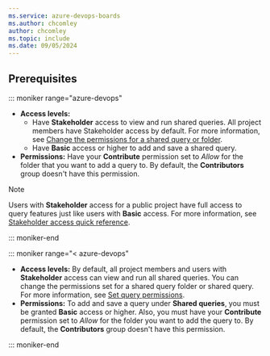 ```yaml
---
ms.service: azure-devops-boards
ms.author: chcomley
author: chcomley
ms.topic: include
ms.date: 09/05/2024
---
```



## Prerequisites

::: moniker range="azure-devops"

* **Access levels:**
  * Have **Stakeholder** access to view and run shared queries. All project members have Stakeholder access by default. For more information, see [Change the permissions for a shared query or folder](../queries/set-query-permissions.md).
  * Have **Basic** access or higher to add and save a shared query. 
* **Permissions:** Have your **Contribute** permission set to *Allow* for the folder that you want to add a query to. By default, the **Contributors** group doesn't have this permission. 

> [!NOTE]  
> Users with **Stakeholder** access for a public project have full access to query features just like users with **Basic** access. For more information, see [Stakeholder access quick reference](../../organizations/security/stakeholder-access.md).

::: moniker-end

::: moniker range="< azure-devops"

* **Access levels:** By default, all project members and users with **Stakeholder** access can view and run all shared queries. You can change the permissions set for a shared query folder or shared query. For more information, see [Set query permissions](../queries/set-query-permissions.md).  
* **Permissions:** To add and save a query under **Shared queries**, you must be granted **Basic** access or higher. Also, you must have your **Contribute** permission set to *Allow* for the folder you want to add the query to. By default, the **Contributors** group doesn't have this permission. 

::: moniker-end
